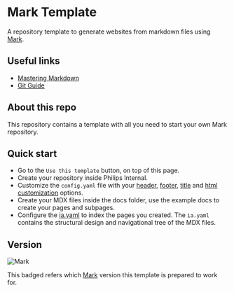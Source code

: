 # Mark Template

A repository template to generate websites from markdown files using [Mark](https://github.com/philips-internal/mark).

## Useful links

- [Mastering Markdown](https://guides.github.com/features/mastering-markdown/)
- [Git Guide](https://github.com/philips-internal/git-guide)

## About this repo

This repository contains a template with all you need to start your own Mark repository.

## Quick start

- Go to the `Use this template` button, on top of this page.
- Create your repository inside Philips Internal.
- Customize the `config.yaml` file with your [header](https://www.dls.philips.com/app/mark/setup-and-workflow/config-file#header), [footer](https://www.dls.philips.com/app/mark/setup-and-workflow/config-file#footer), [title](https://www.dls.philips.com/app/mark/setup-and-workflow/config-file#title) and [html customization](https://www.dls.philips.com/app/mark/setup-and-workflow/config-file#htmlcustomization) options.
- Create your MDX files inside the docs folder, use the example docs to create your pages and subpages.
- Configure the [ia.yaml](https://www.dls.philips.com/app/mark/setup-and-workflow/ia-file) to index the pages you created. The `ia.yaml` contains the structural design and navigational tree of the MDX files.

## Version

![Mark](https://img.shields.io/badge/Mark-v0.25.1-blue?link=https://github.com/philips-internal/mark)

This badged refers which [Mark](https://github.com/philips-internal/mark) version this template is prepared to work for.
